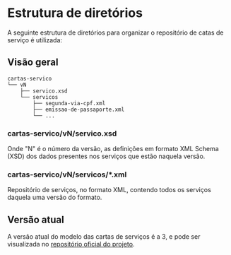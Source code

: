 # Estrutura de diretórios

A seguinte estrutura de diretórios para organizar o repositório de catas de serviço é utilizada:

## Visão geral

```
cartas-servico
└── vN
    ├── servico.xsd
    └── servicos
        ├── segunda-via-cpf.xml
        ├── emissao-de-passaporte.xml
        └── ...
```

### cartas-servico/vN/servico.xsd

Onde "N" é o número da versão, as definições em formato XML Schema (XSD) dos dados presentes nos serviços que estão
naquela versão. 

### cartas-servico/vN/servicos/*.xml

Repositório de serviços, no formato XML, contendo todos os serviços daquela uma versão do formato.

## Versão atual

A versão atual do modelo das cartas de serviços é a 3, e pode ser visualizada no [repositório oficial do projeto][GH].

[GH]:https://github.com/servicosgovbr/cartas-de-servico/tree/master/cartas-servico/v3
